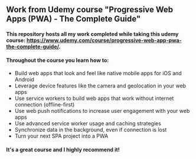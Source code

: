 ## Work from Udemy course "Progressive Web Apps (PWA) - The Complete Guide"

#### This repository hosts all my work completed while taking this udemy course: https://www.udemy.com/course/progressive-web-app-pwa-the-complete-guide/. 

#### Throughout the course you learn how to:

* Build web apps that look and feel like native mobile apps for iOS and Android
* Leverage device features like the camera and geolocation in your web apps
* Use service workers to build web apps that work without internet connection (offline-first)
* Use web push notifications to increase user engagement with your web apps
* Use advanced service worker usage and caching strategies
* Synchronize data in the background, even if connection is lost
* Turn your next SPA project into a PWA

#### It's a great course and I highly recommend it!
